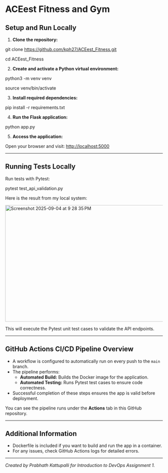 # ACEest Fitness and Gym

## Setup and Run Locally

1. **Clone the repository:**

git clone https://github.com/kph27/ACEest_Fitness.git

cd ACEest_Fitness


2. **Create and activate a Python virtual environment:**

python3 -m venv venv

source venv/bin/activate


3. **Install required dependencies:**

pip install -r requirements.txt


4. **Run the Flask application:**

python app.py


5. **Access the application:**

Open your browser and visit: [http://localhost:5000](http://localhost:5000)

---

## Running Tests Locally

Run tests with Pytest:

pytest test_api_validation.py

Here is the result from my local system:

<img width="565" height="373" alt="Screenshot 2025-09-04 at 9 28 35 PM" src="https://github.com/user-attachments/assets/51114140-9221-481e-8672-f59de1cbaa7a" />




This will execute the Pytest unit test cases to validate the API endpoints.

---

## GitHub Actions CI/CD Pipeline Overview

- A workflow is configured to automatically run on every push to the `main` branch.
- The pipeline performs:
  - **Automated Build:** Builds the Docker image for the application.
  - **Automated Testing:** Runs Pytest test cases to ensure code correctness.
- Successful completion of these steps ensures the app is valid before deployment.

You can see the pipeline runs under the **Actions** tab in this GitHub repository.

---

## Additional Information

- Dockerfile is included if you want to build and run the app in a container.
- For any issues, check GitHub Actions logs for detailed errors.

---

*Created by Prabhath Kattupalli for Introduction to DevOps Assignment 1.*
